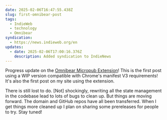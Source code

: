 ```yaml
---
date: 2025-02-06T16:47:55.438Z
slug: first-omnibear-post
tags:
  - IndieWeb
  - technology
  - Omnibear
syndication:
  - https://news.indieweb.org/en
updates:
  - date: 2025-02-06T17:00:16.376Z
    description: Added syndication to IndieNews
---
```


Progress update on the [Omnibear Micropub Extension](https://omnibear.com/)! This is the first post using a WIP version compatible with Chrome's manifest V3 requirements! It's also the first post on my site using the extension.

There is still lost to do. [Not] shockingly, rewriting all the state management in the codebase lead to lots of bugs to clean up. But things are moving forward. The domain and GitHub repos have all been transferred. When I get things more cleaned up I plan on sharing some prereleases for people to try. Stay tuned!
